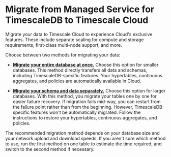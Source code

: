 # Migrate from Managed Service for TimescaleDB to Timescale Cloud

Migrate your data to Timescale Cloud to experience Cloud's exclusive features.
These include separate scaling for compute and storage requirements, first-class
multi-node support, and more.

Choose between two methods for migrating your data:

- [**Migrate your entire database at once.**][migrate-entire] Choose
  this option for smaller databases. This method directly transfers all data and
  schemas, including TimescaleDB-specific features. Your hypertables, continuous
  aggregates, and policies are automatically available in Cloud.

- [**Migrate your schema and data separately.**][migrate-separately] Choose this
  option for larger databases. With this method, you migrate your tables one by
  one for easier failure recovery. If migration fails mid-way, you can restart
  from the failure point rather than from the beginning. However,
  TimescaleDB-specific features won't be automatically migrated. Follow the
  instructions to restore your hypertables, continuous aggregates, and policies. 

<highlight type="tip">The recommended migration method depends on your database
size and your network upload and download speeds. If you aren't sure which
method to use, run the first method on one table to estimate the time required,
and switch to the second method if necessary.</highlight>

[migrate-entire]: migrate-mst-cloud/entire-database/
[migrate-separately]: migrate-mst-cloud/schema-then-data/